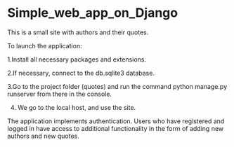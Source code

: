 # Simple_web_app_on_Django
This is a small site with authors and their quotes.

To launch the application:

1.Install all necessary packages and extensions.

2.If necessary, connect to the db.sqlite3 database.

3.Go to the project folder (quotes) and
run the command python manage.py runserver from there in the console.

4. We go to the local host, and use the site.

The application implements authentication. Users who have registered and logged in have access to additional functionality in the form of adding new authors and new quotes.
